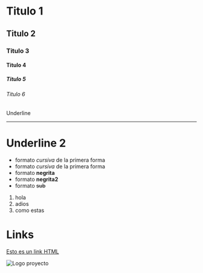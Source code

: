 # Titulo 1
## Titulo 2
### Titulo 3
#### Titulo 4
##### Titulo 5
###### Titulo 6
Underline
_____________

Underline 2
============

- formato *cursiva* de la primera forma
- formato _cursiva_ de la primera forma
- formato **negrita**
- formato __negrita2__
- formato ~~sub~~

1. hola
2. adios
3. como estas

# Links
<a href="https://www.youtube.com/watch?v=SqGpCMO4kW8">Esto es un link HTML</a>
         
![Logo proyecto](https://www.google.com/url?sa=i&url=https%3A%2F%2Fgithub.com%2Fpanterino&psig=AOvVaw0VKWpEsaCn0561uKVMjezU&ust=1603370111197000&source=images&cd=vfe&ved=0CAIQjRxqFwoTCJDdvLbZxewCFQAAAAAdAAAAABAD)

